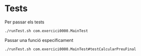 # Tests

Per passar els tests

```bash
./runTest.sh com.exercici0000.MainTest
```

Passar una funció específicament

```bash
./runTest.sh com.exercici0000.MainTest#testCalcularPreuFinal
```

